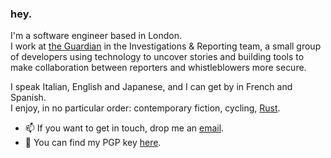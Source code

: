 ### hey.

I'm a software engineer based in London.\
I work at [the Guardian](https://www.theguardian.com/) in the Investigations & Reporting team, a small group of developers using technology to uncover stories and building tools to make collaboration between reporters and whistleblowers more secure.

I speak Italian, English and Japanese, and I can get by in French and Spanish.\
I enjoy, in no particular order: contemporary fiction, cycling, [Rust](https://www.rustlang.com/).

- 📫 If you want to get in touch, drop me an [email](mailto:remove%20spaces%20and%20brackets%20from%20mario%20(.)%20savarese%20@%20protonmail%20(.)%20com).
- 🔐 You can find my PGP key [here](https://raw.githubusercontent.com/MarSavar/MarSavar/main/msav.pub.txt).
